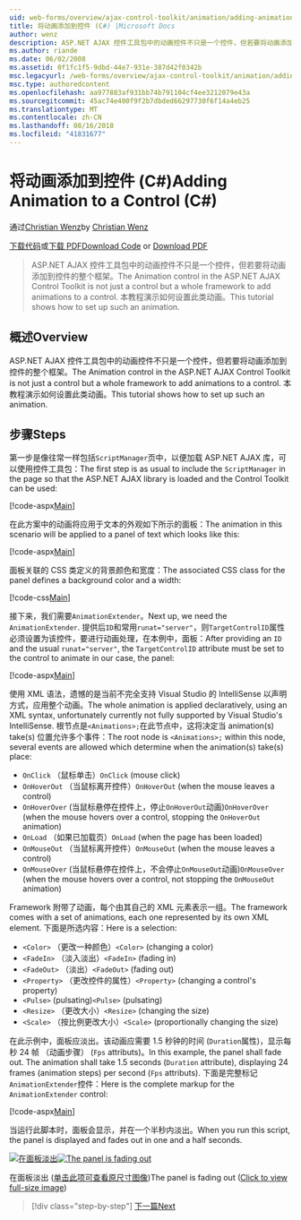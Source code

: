 ```yaml
---
uid: web-forms/overview/ajax-control-toolkit/animation/adding-animation-to-a-control-cs
title: 将动画添加到控件 (C#) |Microsoft Docs
author: wenz
description: ASP.NET AJAX 控件工具包中的动画控件不只是一个控件，但若要将动画添加到控件的整个框架。 本教程演示如何...
ms.author: riande
ms.date: 06/02/2008
ms.assetid: 0f1fc1f5-9dbd-44e7-931e-387d42f0342b
msc.legacyurl: /web-forms/overview/ajax-control-toolkit/animation/adding-animation-to-a-control-cs
msc.type: authoredcontent
ms.openlocfilehash: aa977883af931bb74b791104cf4ee3212079e43a
ms.sourcegitcommit: 45ac74e400f9f2b7dbded66297730f6f14a4eb25
ms.translationtype: MT
ms.contentlocale: zh-CN
ms.lasthandoff: 08/16/2018
ms.locfileid: "41831677"
---
```

<a name="adding-animation-to-a-control-c"></a><span data-ttu-id="60411-104">将动画添加到控件 (C#)</span><span class="sxs-lookup"><span data-stu-id="60411-104">Adding Animation to a Control (C#)</span></span>
====================
<span data-ttu-id="60411-105">通过[Christian Wenz](https://github.com/wenz)</span><span class="sxs-lookup"><span data-stu-id="60411-105">by [Christian Wenz](https://github.com/wenz)</span></span>

<span data-ttu-id="60411-106">[下载代码](http://download.microsoft.com/download/f/9/a/f9a26acd-8df4-4484-8a18-199e4598f411/Animation1.cs.zip)或[下载 PDF](http://download.microsoft.com/download/6/7/1/6718d452-ff89-4d3f-a90e-c74ec2d636a3/animation1CS.pdf)</span><span class="sxs-lookup"><span data-stu-id="60411-106">[Download Code](http://download.microsoft.com/download/f/9/a/f9a26acd-8df4-4484-8a18-199e4598f411/Animation1.cs.zip) or [Download PDF](http://download.microsoft.com/download/6/7/1/6718d452-ff89-4d3f-a90e-c74ec2d636a3/animation1CS.pdf)</span></span>

> <span data-ttu-id="60411-107">ASP.NET AJAX 控件工具包中的动画控件不只是一个控件，但若要将动画添加到控件的整个框架。</span><span class="sxs-lookup"><span data-stu-id="60411-107">The Animation control in the ASP.NET AJAX Control Toolkit is not just a control but a whole framework to add animations to a control.</span></span> <span data-ttu-id="60411-108">本教程演示如何设置此类动画。</span><span class="sxs-lookup"><span data-stu-id="60411-108">This tutorial shows how to set up such an animation.</span></span>


## <a name="overview"></a><span data-ttu-id="60411-109">概述</span><span class="sxs-lookup"><span data-stu-id="60411-109">Overview</span></span>

<span data-ttu-id="60411-110">ASP.NET AJAX 控件工具包中的动画控件不只是一个控件，但若要将动画添加到控件的整个框架。</span><span class="sxs-lookup"><span data-stu-id="60411-110">The Animation control in the ASP.NET AJAX Control Toolkit is not just a control but a whole framework to add animations to a control.</span></span> <span data-ttu-id="60411-111">本教程演示如何设置此类动画。</span><span class="sxs-lookup"><span data-stu-id="60411-111">This tutorial shows how to set up such an animation.</span></span>

## <a name="steps"></a><span data-ttu-id="60411-112">步骤</span><span class="sxs-lookup"><span data-stu-id="60411-112">Steps</span></span>

<span data-ttu-id="60411-113">第一步是像往常一样包括`ScriptManager`页中，以便加载 ASP.NET AJAX 库，可以使用控件工具包：</span><span class="sxs-lookup"><span data-stu-id="60411-113">The first step is as usual to include the `ScriptManager` in the page so that the ASP.NET AJAX library is loaded and the Control Toolkit can be used:</span></span>

[!code-aspx[Main](adding-animation-to-a-control-cs/samples/sample1.aspx)]

<span data-ttu-id="60411-114">在此方案中的动画将应用于文本的外观如下所示的面板：</span><span class="sxs-lookup"><span data-stu-id="60411-114">The animation in this scenario will be applied to a panel of text which looks like this:</span></span>

[!code-aspx[Main](adding-animation-to-a-control-cs/samples/sample2.aspx)]

<span data-ttu-id="60411-115">面板关联的 CSS 类定义的背景颜色和宽度：</span><span class="sxs-lookup"><span data-stu-id="60411-115">The associated CSS class for the panel defines a background color and a width:</span></span>

[!code-css[Main](adding-animation-to-a-control-cs/samples/sample3.css)]

<span data-ttu-id="60411-116">接下来，我们需要`AnimationExtender`。</span><span class="sxs-lookup"><span data-stu-id="60411-116">Next up, we need the `AnimationExtender`.</span></span> <span data-ttu-id="60411-117">提供后`ID`和常用`runat="server"`，则`TargetControlID`属性必须设置为该控件，要进行动画处理，在本例中，面板：</span><span class="sxs-lookup"><span data-stu-id="60411-117">After providing an `ID` and the usual `runat="server"`, the `TargetControlID` attribute must be set to the control to animate in our case, the panel:</span></span>

[!code-aspx[Main](adding-animation-to-a-control-cs/samples/sample4.aspx)]

<span data-ttu-id="60411-118">使用 XML 语法，遗憾的是当前不完全支持 Visual Studio 的 IntelliSense 以声明方式，应用整个动画。</span><span class="sxs-lookup"><span data-stu-id="60411-118">The whole animation is applied declaratively, using an XML syntax, unfortunately currently not fully supported by Visual Studio's IntelliSense.</span></span> <span data-ttu-id="60411-119">根节点是`<Animations>;`在此节点中，这将决定当 animation(s) take(s) 位置允许多个事件：</span><span class="sxs-lookup"><span data-stu-id="60411-119">The root node is `<Animations>;` within this node, several events are allowed which determine when the animation(s) take(s) place:</span></span>

- <span data-ttu-id="60411-120">`OnClick` （鼠标单击）</span><span class="sxs-lookup"><span data-stu-id="60411-120">`OnClick` (mouse click)</span></span>
- <span data-ttu-id="60411-121">`OnHoverOut` （当鼠标离开控件）</span><span class="sxs-lookup"><span data-stu-id="60411-121">`OnHoverOut` (when the mouse leaves a control)</span></span>
- <span data-ttu-id="60411-122">`OnHoverOver` (当鼠标悬停在控件上，停止`OnHoverOut`动画)</span><span class="sxs-lookup"><span data-stu-id="60411-122">`OnHoverOver` (when the mouse hovers over a control, stopping the `OnHoverOut` animation)</span></span>
- <span data-ttu-id="60411-123">`OnLoad` （如果已加载页）</span><span class="sxs-lookup"><span data-stu-id="60411-123">`OnLoad` (when the page has been loaded)</span></span>
- <span data-ttu-id="60411-124">`OnMouseOut` （当鼠标离开控件）</span><span class="sxs-lookup"><span data-stu-id="60411-124">`OnMouseOut` (when the mouse leaves a control)</span></span>
- <span data-ttu-id="60411-125">`OnMouseOver` (当鼠标悬停在控件上，不会停止`OnMouseOut`动画)</span><span class="sxs-lookup"><span data-stu-id="60411-125">`OnMouseOver` (when the mouse hovers over a control, not stopping the `OnMouseOut` animation)</span></span>

<span data-ttu-id="60411-126">Framework 附带了动画，每个由其自己的 XML 元素表示一组。</span><span class="sxs-lookup"><span data-stu-id="60411-126">The framework comes with a set of animations, each one represented by its own XML element.</span></span> <span data-ttu-id="60411-127">下面是所选内容：</span><span class="sxs-lookup"><span data-stu-id="60411-127">Here is a selection:</span></span>

- <span data-ttu-id="60411-128">`<Color>` （更改一种颜色）</span><span class="sxs-lookup"><span data-stu-id="60411-128">`<Color>` (changing a color)</span></span>
- <span data-ttu-id="60411-129">`<FadeIn>` （淡入淡出）</span><span class="sxs-lookup"><span data-stu-id="60411-129">`<FadeIn>` (fading in)</span></span>
- <span data-ttu-id="60411-130">`<FadeOut>` （淡出）</span><span class="sxs-lookup"><span data-stu-id="60411-130">`<FadeOut>` (fading out)</span></span>
- <span data-ttu-id="60411-131">`<Property>` （更改控件的属性）</span><span class="sxs-lookup"><span data-stu-id="60411-131">`<Property>` (changing a control's property)</span></span>
- <span data-ttu-id="60411-132">`<Pulse>` (pulsating)</span><span class="sxs-lookup"><span data-stu-id="60411-132">`<Pulse>` (pulsating)</span></span>
- <span data-ttu-id="60411-133">`<Resize>` （更改大小）</span><span class="sxs-lookup"><span data-stu-id="60411-133">`<Resize>` (changing the size)</span></span>
- <span data-ttu-id="60411-134">`<Scale>` （按比例更改大小）</span><span class="sxs-lookup"><span data-stu-id="60411-134">`<Scale>` (proportionally changing the size)</span></span>

<span data-ttu-id="60411-135">在此示例中，面板应淡出。该动画应需要 1.5 秒钟的时间 (`Duration`属性)，显示每秒 24 帧 （动画步骤） (`Fps` attributs)。</span><span class="sxs-lookup"><span data-stu-id="60411-135">In this example, the panel shall fade out. The animation shall take 1.5 seconds (`Duration` attribute), displaying 24 frames (animation steps) per second (`Fps` attributs).</span></span> <span data-ttu-id="60411-136">下面是完整标记`AnimationExtender`控件：</span><span class="sxs-lookup"><span data-stu-id="60411-136">Here is the complete markup for the `AnimationExtender` control:</span></span>

[!code-aspx[Main](adding-animation-to-a-control-cs/samples/sample5.aspx)]

<span data-ttu-id="60411-137">当运行此脚本时，面板会显示，并在一个半秒内淡出。</span><span class="sxs-lookup"><span data-stu-id="60411-137">When you run this script, the panel is displayed and fades out in one and a half seconds.</span></span>


<span data-ttu-id="60411-138">[![在面板淡出](adding-animation-to-a-control-cs/_static/image2.png)](adding-animation-to-a-control-cs/_static/image1.png)</span><span class="sxs-lookup"><span data-stu-id="60411-138">[![The panel is fading out](adding-animation-to-a-control-cs/_static/image2.png)](adding-animation-to-a-control-cs/_static/image1.png)</span></span>

<span data-ttu-id="60411-139">在面板淡出 ([单击此项可查看原尺寸图像](adding-animation-to-a-control-cs/_static/image3.png))</span><span class="sxs-lookup"><span data-stu-id="60411-139">The panel is fading out ([Click to view full-size image](adding-animation-to-a-control-cs/_static/image3.png))</span></span>

> [!div class="step-by-step"]
> [<span data-ttu-id="60411-140">下一篇</span><span class="sxs-lookup"><span data-stu-id="60411-140">Next</span></span>](executing-several-animations-at-the-same-time-cs.md)

